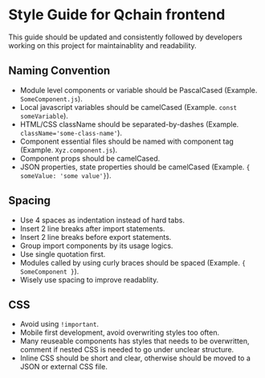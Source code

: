 # Style Guide for Qchain frontend

This guide should be updated and consistently followed by developers working on this project
for maintainablity and readability.

## Naming Convention
- Module level components or variable should be PascalCased (Example. `SomeComponent.js`).
- Local javascript variables should be camelCased (Example. `const someVariable`).
- HTML/CSS className should be separated-by-dashes (Example. `className='some-class-name'`).
- Component essential files should be named with component tag (Example. `Xyz.component.js`). 
- Component props should be camelCased.
- JSON properties, state properties should be camelCased (Example. `{ someValue: 'some value'}`).
## Spacing
- Use 4 spaces as indentation instead of hard tabs.
- Insert 2 line breaks after import statements.
- Insert 2 line breaks before export statements.
- Group import components by its usage logics.
- Use single quotation first. 
- Modules called by using curly braces should be spaced (Example. `{ SomeComponent }`).
- Wisely use spacing to improve readablity.
## CSS
- Avoid using `!important`.
- Mobile first development, avoid overwriting styles too often.
- Many reuseable components has styles that needs to be overwritten, comment if nested CSS is needed to go under unclear structure. 
- Inline CSS should be short and clear, otherwise should be moved to a JSON or external CSS file.

